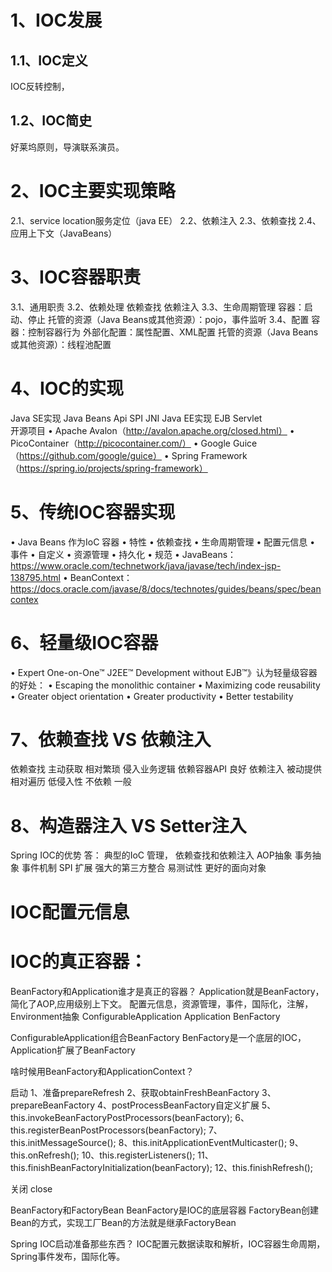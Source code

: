 # 1、IOC发展
## 1.1、IOC定义
IOC反转控制，
## 1.2、IOC简史
好莱坞原则，导演联系演员。
# 2、IOC主要实现策略
2.1、service location服务定位（java EE）
2.2、依赖注入
2.3、依赖查找
2.4、应用上下文（JavaBeans）
# 3、IOC容器职责
3.1、通用职责
3.2、依赖处理
依赖查找
依赖注入
3.3、生命周期管理
容器：启动、停止
托管的资源（Java Beans或其他资源）：pojo，事件监听
3.4、配置
容器：控制容器行为
外部化配置：属性配置、XML配置
托管的资源（Java Beans或其他资源）：线程池配置
# 4、IOC的实现
Java SE实现
     Java Beans Api
     SPI
     JNI
Java EE实现
     EJB
     Servlet  
开源项目
• Apache Avalon（http://avalon.apache.org/closed.html） 
• PicoContainer（http://picocontainer.com/） 
• Google Guice（https://github.com/google/guice） 
• Spring Framework（https://spring.io/projects/spring-framework）
# 5、传统IOC容器实现
• Java Beans 作为IoC 容器 
• 特性 
    • 依赖查找 
    • 生命周期管理 
    • 配置元信息 
    • 事件 
    • 自定义 
    • 资源管理 
    • 持久化 
    • 规范 
• JavaBeans：https://www.oracle.com/technetwork/java/javase/tech/index-jsp-138795.html 
• BeanContext：https://docs.oracle.com/javase/8/docs/technotes/guides/beans/spec/beancontex
# 6、轻量级IOC容器
• Expert One-on-One™ J2EE™ Development without EJB™》认为轻量级容器的好处：
• Escaping the monolithic container
• Maximizing code reusability
• Greater object orientation
• Greater productivity
• Better testability
# 7、依赖查找 VS 依赖注入
依赖查找  主动获取 相对繁琐 侵入业务逻辑 依赖容器API 良好
依赖注入  被动提供 相对遍历 低侵入性    不依赖      一般
# 8、构造器注入 VS Setter注入


Spring IOC的优势
答： 典型的IoC 管理，
依赖查找和依赖注入 
AOP抽象 事务抽象 
事件机制 SPI 扩展 
强大的第三方整合 易测试性 更好的面向对象

# IOC配置元信息

# IOC的真正容器：
BeanFactory和Application谁才是真正的容器？
Application就是BeanFactory，简化了AOP,应用级别上下文。
配置元信息，资源管理，事件，国际化，注解，Environment抽象
ConfigurableApplication Application BenFactory

ConfigurableApplication组合BeanFactory
BenFactory是一个底层的IOC，Application扩展了BeanFactory

啥时候用BeanFactory和ApplicationContext？

启动
1、准备prepareRefresh
2、获取obtainFreshBeanFactory
3、prepareBeanFactory
4、postProcessBeanFactory自定义扩展
5、this.invokeBeanFactoryPostProcessors(beanFactory);
6、this.registerBeanPostProcessors(beanFactory);
7、this.initMessageSource();
8、this.initApplicationEventMulticaster();
9、this.onRefresh();
10、this.registerListeners();
11、this.finishBeanFactoryInitialization(beanFactory);
12、this.finishRefresh();

关闭
close

BeanFactory和FactoryBean
BeanFactory是IOC的底层容器
FactoryBean创建Bean的方式，实现工厂Bean的方法就是继承FactoryBean

Spring IOC启动准备那些东西？
IOC配置元数据读取和解析，IOC容器生命周期，Spring事件发布，国际化等。






